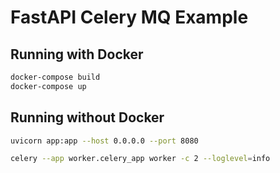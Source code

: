 # FastAPI Celery MQ Example

## Running with Docker
```bash
docker-compose build
docker-compose up
```

## Running without Docker
```bash
uvicorn app:app --host 0.0.0.0 --port 8080
```
```bash
celery --app worker.celery_app worker -c 2 --loglevel=info
```